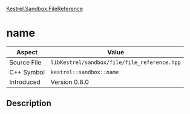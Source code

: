 [Kestrel.Sandbox.FileReference](index.md)
# name
| Aspect | Value |
| --- | --- |
| Source File | `libKestrel/sandbox/file/file_reference.hpp` |
| C++ Symbol | `kestrel::sandbox::name` |
| Introduced | Version 0.8.0 |
## Description
